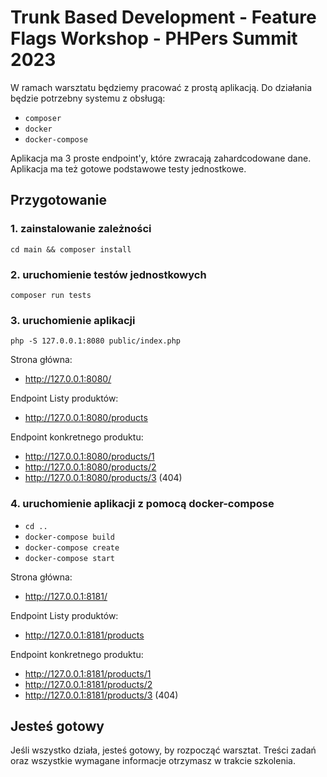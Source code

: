 # Trunk Based Development - Feature Flags Workshop - PHPers Summit 2023

W ramach warsztatu będziemy pracować z prostą aplikacją.
Do działania będzie potrzebny systemu z obsługą:

- `composer`
- `docker`
- `docker-compose`

Aplikacja ma 3 proste endpoint'y, które zwracają zahardcodowane dane.
Aplikacja ma też gotowe podstawowe testy jednostkowe.

## Przygotowanie

### 1. zainstalowanie zależności

`cd main && composer install`

### 2. uruchomienie testów jednostkowych

`composer run tests`

### 3. uruchomienie aplikacji

`php -S 127.0.0.1:8080 public/index.php`

Strona główna:
- http://127.0.0.1:8080/

Endpoint Listy produktów:
- http://127.0.0.1:8080/products

Endpoint konkretnego produktu:
- http://127.0.0.1:8080/products/1
- http://127.0.0.1:8080/products/2
- http://127.0.0.1:8080/products/3 (404)

### 4. uruchomienie aplikacji z pomocą docker-compose

- `cd ..`
- `docker-compose build`
- `docker-compose create`
- `docker-compose start`

Strona główna:
- http://127.0.0.1:8181/

Endpoint Listy produktów:
- http://127.0.0.1:8181/products

Endpoint konkretnego produktu:
- http://127.0.0.1:8181/products/1
- http://127.0.0.1:8181/products/2
- http://127.0.0.1:8181/products/3 (404)

## Jesteś gotowy

Jeśli wszystko działa, jesteś gotowy, by rozpocząć warsztat. 
Treści zadań oraz wszystkie wymagane informacje otrzymasz w trakcie szkolenia.
